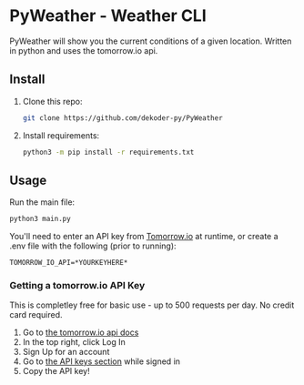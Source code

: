 # PyWeather - Weather CLI

PyWeather will show you the current conditions of a given location.
Written in python and uses the tomorrow.io api.

## Install

1. Clone this repo:
    ```bash
    git clone https://github.com/dekoder-py/PyWeather
    ```
2. Install requirements:
    ```bash
    python3 -m pip install -r requirements.txt 
    ```

## Usage

Run the main file:

```bash
python3 main.py
```

You'll need to enter an API key from [Tomorrow.io](https://docs.tomorrow.io/reference/welcome) at runtime, or create a
.env file with the following (prior to running):

```dotenv
TOMORROW_IO_API=*YOURKEYHERE*
```

### Getting a tomorrow.io API Key

This is completley free for basic use - up to 500 requests per day. No credit card required.

1. Go to [the tomorrow.io api docs](https://docs.tomorrow.io/reference/welcome)
2. In the top right, click Log In
3. Sign Up for an account
4. Go to [the API keys section](https://app.tomorrow.io/development/keys) while signed in
5. Copy the API key!